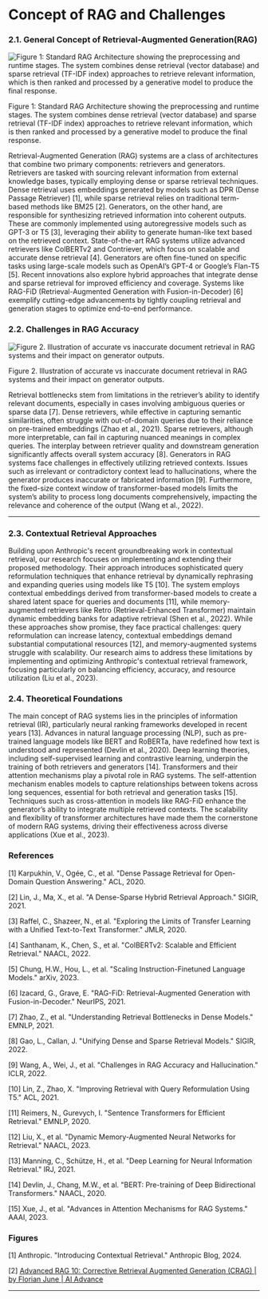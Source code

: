 # Concept of RAG and Challenges

### 2.1. **General Concept of Retrieval-Augmented Generation(RAG)**

![Figure 1: Standard RAG Architecture showing the preprocessing and runtime stages. The system combines dense retrieval (vector database) and sparse retrieval (TF-IDF index) approaches to retrieve relevant information, which is then ranked and processed by a generative model to produce the final response.](/img/docs/fission-research/rag-ai/concept-of-rag/1-img.png)

Figure 1: Standard RAG Architecture showing the preprocessing and runtime stages. The system combines dense retrieval (vector database) and sparse retrieval (TF-IDF index) approaches to retrieve relevant information, which is then ranked and processed by a generative model to produce the final response.

Retrieval-Augmented Generation (RAG) systems are a class of architectures that combine two primary components: retrievers and generators. Retrievers are tasked with sourcing relevant information from external knowledge bases, typically employing dense or sparse retrieval techniques. Dense retrieval uses embeddings generated by models such as DPR (Dense Passage Retriever) [1], while sparse retrieval relies on traditional term-based methods like BM25 [2]. Generators, on the other hand, are responsible for synthesizing retrieved information into coherent outputs. These are commonly implemented using autoregressive models such as GPT-3 or T5 [3], leveraging their ability to generate human-like text based on the retrieved context. State-of-the-art RAG systems utilize advanced retrievers like ColBERTv2 and Contriever, which focus on scalable and accurate dense retrieval [4]. Generators are often fine-tuned on specific tasks using large-scale models such as OpenAI’s GPT-4 or Google’s Flan-T5 [5]. Recent innovations also explore hybrid approaches that integrate dense and sparse retrieval for improved efficiency and coverage. Systems like RAG-FiD (Retrieval-Augmented Generation with Fusion-in-Decoder) [6] exemplify cutting-edge advancements by tightly coupling retrieval and generation stages to optimize end-to-end performance.

### 2.2. **Challenges in RAG Accuracy**

![Figure 2. Illustration of accurate vs inaccurate document retrieval in RAG systems and their impact on generator outputs. ](/img/docs/fission-research/rag-ai/concept-of-rag/2-img.png)

Figure 2. Illustration of accurate vs inaccurate document retrieval in RAG systems and their impact on generator outputs. 

Retrieval bottlenecks stem from limitations in the retriever’s ability to identify relevant documents, especially in cases involving ambiguous queries or sparse data [7]. Dense retrievers, while effective in capturing semantic similarities, often struggle with out-of-domain queries due to their reliance on pre-trained embeddings (Zhao et al., 2021). Sparse retrievers, although more interpretable, can fail in capturing nuanced meanings in complex queries. The interplay between retriever quality and downstream generation significantly affects overall system accuracy [8]. Generators in RAG systems face challenges in effectively utilizing retrieved contexts. Issues such as irrelevant or contradictory context lead to hallucinations, where the generator produces inaccurate or fabricated information [9]. Furthermore, the fixed-size context window of transformer-based models limits the system’s ability to process long documents comprehensively, impacting the relevance and coherence of the output (Wang et al., 2022).

---

### 2.3. **Contextual Retrieval Approaches**

Building upon Anthropic's recent groundbreaking work in contextual retrieval, our research focuses on implementing and extending their proposed methodology. Their approach introduces sophisticated query reformulation techniques that enhance retrieval by dynamically rephrasing and expanding queries using models like T5 [10]. The system employs contextual embeddings derived from transformer-based models to create a shared latent space for queries and documents [11], while memory-augmented retrievers like Retro (Retrieval-Enhanced Transformer) maintain dynamic embedding banks for adaptive retrieval (Shen et al., 2022). While these approaches show promise, they face practical challenges: query reformulation can increase latency, contextual embeddings demand substantial computational resources [12], and memory-augmented systems struggle with scalability. Our research aims to address these limitations by implementing and optimizing Anthropic's contextual retrieval framework, focusing particularly on balancing efficiency, accuracy, and resource utilization (Liu et al., 2023).

### 2.4. **Theoretical Foundations**

The main concept of RAG systems lies in the principles of information retrieval (IR), particularly neural ranking frameworks developed in recent years [13]. Advances in natural language processing (NLP), such as pre-trained language models like BERT and RoBERTa, have redefined how text is understood and represented (Devlin et al., 2020). Deep learning theories, including self-supervised learning and contrastive learning, underpin the training of both retrievers and generators [14]. Transformers and their attention mechanisms play a pivotal role in RAG systems. The self-attention mechanism enables models to capture relationships between tokens across long sequences, essential for both retrieval and generation tasks [15]. Techniques such as cross-attention in models like RAG-FiD enhance the generator’s ability to integrate multiple retrieved contexts. The scalability and flexibility of transformer architectures have made them the cornerstone of modern RAG systems, driving their effectiveness across diverse applications (Xue et al., 2023).

### References

[1] Karpukhin, V., Ogée, C., et al. "Dense Passage Retrieval for Open-Domain Question Answering." ACL, 2020.

[2] Lin, J., Ma, X., et al. "A Dense-Sparse Hybrid Retrieval Approach." SIGIR, 2021.

[3] Raffel, C., Shazeer, N., et al. "Exploring the Limits of Transfer Learning with a Unified Text-to-Text Transformer." JMLR, 2020.

[4] Santhanam, K., Chen, S., et al. "ColBERTv2: Scalable and Efficient Retrieval." NAACL, 2022.

[5] Chung, H.W., Hou, L., et al. "Scaling Instruction-Finetuned Language Models." arXiv, 2023.

[6] Izacard, G., Grave, E. "RAG-FiD: Retrieval-Augmented Generation with Fusion-in-Decoder." NeurIPS, 2021.

[7] Zhao, Z., et al. "Understanding Retrieval Bottlenecks in Dense Models." EMNLP, 2021.

[8] Gao, L., Callan, J. "Unifying Dense and Sparse Retrieval Models." SIGIR, 2022.

[9] Wang, A., Wei, J., et al. "Challenges in RAG Accuracy and Hallucination." ICLR, 2022.

[10] Lin, Z., Zhao, X. "Improving Retrieval with Query Reformulation Using T5." ACL, 2021.

[11] Reimers, N., Gurevych, I. "Sentence Transformers for Efficient Retrieval." EMNLP, 2020.

[12] Liu, X., et al. "Dynamic Memory-Augmented Neural Networks for Retrieval." NAACL, 2023.

[13] Manning, C., Schütze, H., et al. "Deep Learning for Neural Information Retrieval." IRJ, 2021.

[14] Devlin, J., Chang, M.W., et al. "BERT: Pre-training of Deep Bidirectional Transformers." NAACL, 2020.

[15] Xue, J., et al. "Advances in Attention Mechanisms for RAG Systems." AAAI, 2023.

### Figures

[1] Anthropic. "Introducing Contextual Retrieval." Anthropic Blog, 2024.

[2] [Advanced RAG 10: Corrective Retrieval Augmented Generation (CRAG) | by Florian June | AI Advance](https://ai.gopubby.com/advanced-rag-10-corrective-retrieval-augmented-generation-crag-3f5a140796f9)

---